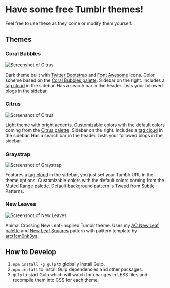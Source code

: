# Have some free Tumblr themes!

Feel free to use these as they come or modify them yourself.

## Themes

### Coral Bubbles

![Screenshot of Citrus](http://github.com/moneypenny/tumblr-themes/raw/master/coral-bubbles/screenshot.png)

Dark theme built with [Twitter Bootstrap](http://getbootstrap.com/) and [Font Awesome](http://fortawesome.github.io/Font-Awesome/) icons. Color scheme based on the [Coral Bubbles palette](http://www.colourlovers.com/palette/3199031/Coral_Bubbles?sAC=1). Sidebar on the right. Includes a
[tag cloud](http://post-theory.com/tumblr-tag-cloud-javascript) in the sidebar.
Has a search bar in the header. Lists your followed blogs in the sidebar.

### Citrus

![Screenshot of Citrus](http://github.com/moneypenny/tumblr-themes/raw/master/citrus/screenshot.png)

Light theme with bright accents. Customizable colors with the default colors
coming from the [Citrus palette](http://www.colourlovers.com/palette/3090033/Citrus?sAC=1). Sidebar on the right. Includes a
[tag cloud](http://post-theory.com/tumblr-tag-cloud-javascript) in the sidebar.
Has a search bar in the header. Lists your followed blogs in the sidebar.

### Graystrap

![Screenshot of Graystrap](http://github.com/moneypenny/tumblr-themes/raw/master/graystrap/screenshot.png)

Features a [tag cloud](http://post-theory.com/tumblr-tag-cloud-javascript) in the sidebar, you just set your Tumblr URL in the theme options. Customizable colors with the default colors coming from the [Muted Range](http://www.colourlovers.com/palette/2840370/Muted_Range?sAC=1) palette. Default background pattern is [Tweed](http://subtlepatterns.com/tweed/) from Subtle Patterns.

### New Leaves

![Screenshot of New Leaves](http://github.com/moneypenny/tumblr-themes/raw/master/new-leaves/screenshot.png)

Animal Crossing New Leaf-inspired Tumblr theme. Uses my [AC New Leaf palette](http://www.colourlovers.com/palette/2912551/AC_New_Leaf?sAC=1) and [New Leaf Squares](http://www.colourlovers.com/pattern/3707068/New_Leaf_Squares) pattern with pattern template by [arct1cm0nk3ys](http://www.colourlovers.com/lover/arct1cm0nk3ys).

## How to Develop

1. `npm install -g gulp` to globally install Gulp.
1. `npm install` to install Gulp dependencies and other packages.
1. `gulp` to start Gulp which will watch for changes in LESS files and recompile them into CSS for each theme.
